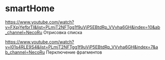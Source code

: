 # smartHome

https://www.youtube.com/watch?v=FXpjYefbrTI&list=PLmjT2NFTgg1f9uVjP5EBtdRp_VVvha6GH&index=10&ab_channel=NecoRu
Отрисовка списка

https://www.youtube.com/watch?v=l01s4RLE9S4&list=PLmjT2NFTgg1f9uVjP5EBtdRp_VVvha6GH&index=7&ab_channel=NecoRu
Перключение фрагментов
